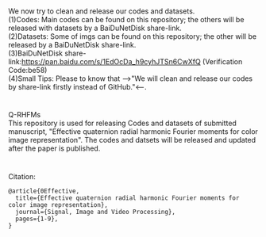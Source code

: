 # # 
We now try to clean and release our codes and datasets.  
(1)Codes: Main codes can be found on this repository; the others will be released with datasets by a BaiDuNetDisk share-link.  
(2)Datasets: Some of imgs can be found on this repository; the other will be released by a BaiDuNetDisk share-link.  
(3)BaiDuNetDisk share-link:https://pan.baidu.com/s/1EdOcDa_h9cyhJTSn6CwXfQ (Verification Code:be58)  
(4)Small Tips: Please to know that -->"We will clean and release our codes by share-link firstly instead of GitHub."<--.

# #
Q-RHFMs  
This repository is used for releasing Codes and datasets of submitted manuscript, "Effective quaternion radial harmonic Fourier moments for color image representation".
The codes and datsets will be released and updated after the paper is published.

# # 
Citation:
```
@article{0Effective,
  title={Effective quaternion radial harmonic Fourier moments for color image representation},
  journal={Signal, Image and Video Processing},
  pages={1-9},
}
```
